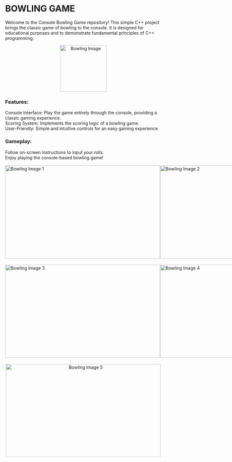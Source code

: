 <h1>BOWLING GAME</h1>

Welcome to the Console Bowling Game repository! This simple C++ project brings the classic game of bowling to the console. It is designed for educational purposes and to demonstrate fundamental principles of C++ programming.
<p align="center">
    <img src="https://github.com/Thithira-Paranawithana/BOWLING-GAME/assets/153026117/fa12c2cb-3064-494a-9a62-1c71216f5378" alt="Bowling Image" width="150" height="150">
</p>

<h3>Features:</h3>
Console Interface: Play the game entirely through the console, providing a classic gaming experience.<br/>
Scoring System: Implements the scoring logic of a bowling game.<br/>
User-Friendly: Simple and intuitive controls for an easy gaming experience.<br/>
<h3>Gameplay:</h3>
Follow on-screen instructions to input your rolls.<br/>
Enjoy playing the console-based bowling game!<br/><br/>

<div style="display: flex; justify-content: space-between; align-items: center; margin-bottom: 20px;">
  <img src="https://github.com/Thithira-Paranawithana/BOWLING-GAME/assets/153026117/a5c7c5ad-2a52-4e10-8436-c6dea3c40801" alt="Bowling Image 1" width="500" height="300">
  <img src="https://github.com/Thithira-Paranawithana/BOWLING-GAME/assets/153026117/029a862f-6a63-44e6-9e33-bcda1e4c6a36" alt="Bowling Image 2" width="500" height="300">
</div>

<div style="display: flex; justify-content: space-between; align-items: center; margin-bottom: 20px;">
  <img src="https://github.com/Thithira-Paranawithana/BOWLING-GAME/assets/153026117/e0a8771b-04bf-4949-a573-59f3b07d10cb" alt="Bowling Image 3" width="500" height="300">
  <img src="https://github.com/Thithira-Paranawithana/BOWLING-GAME/assets/153026117/95d89cad-d088-4c02-89b7-2cd0f98934d0" alt="Bowling Image 4" width="500" height="300">
</div>

<div style="text-align: center;">
  <img src="https://github.com/Thithira-Paranawithana/BOWLING-GAME/assets/153026117/9fcb7846-e3d8-4722-ab7e-9a5c0f9e3617" alt="Bowling Image 5" width="500" height="300">
</div>

